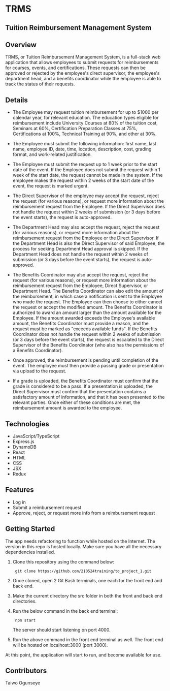 # TRMS

## Tuition Reimbursement Management System

## Overview

TRMS, or Tuition Reimbursement Management System, is a full-stack web application that allows employees to submit requests for reimbursements for courses, events, and certifications. 
These requests can then be approved or rejected by the employee's direct supervisor, the employee's department head, and a benefits coordinator while the employee is able to track 
the status of their requests.

## Details

- The Employee may request tuition reimbursement for up to $1000 per calendar year, for relevant education. The education types eligible for reimbursement include 
University Courses at 80% of the tuition cost, Seminars at 60%, Certification Preparation Classes at 75%, Certifications at 100%, Technical Training at 90%, and other at 30%.

- The Employee must submit the following information: first name, last name, employee ID, date, time, location, description, cost, grading format, and work-related justification.

- The Employee must submit the request up to 1 week prior to the start date of the event. If the Employee does not submit the request within 1 week of the start date, the request cannot be made
in the system. If the employee makes the request within 2 weeks of the start date of the event, the request is marked urgent. 

- The Direct Supervisor of the employee may accept the request, reject the request (for various reasons), or request more information about the reimbursement 
request from the Employee. If the Direct Supervisor does not handle the request within 2 weeks of submission (or 3 days before the event starts), the request is auto-approved. 

- The Department Head may also accept the request, reject the request (for various reasons), or request more information about the reimbursement 
request from the Employee or the Direct Supervisor. If the Department Head is also the Direct Supervisor of said Employee, the process for seeking Department Head approval 
is skipped.  If the Department Head does not handle the request within 2 weeks of submission (or 3 days before the event starts), the request is auto-approved. 

- The Benefits Coordinator may also accept the request, reject the request (for various reasons), or request more information about the reimbursement request 
from the Employee, Direct Supervisor, or Department Head. The Benefits Coordinator can also edit the amount of the reimbursement, in which case a notification is sent to the Employee who 
made the request. The Employee can then choose to either cancel the request or accept the modified amount. The Benefits Coordinator is authorized to award an amount larger than the amount available
for the Employee. If the amount awarded exceeds the Employee's available amount, the Benefits Coordinator must provide a reason, and the request must be marked as "exceeds available funds". 
If the Benefits Coordinator does not handle the request within 2 weeks of submission (or 3 days before the event starts), the request is escalated to the Direct Supervisor
of the Benefits Coordinator (who also has the permissions of a Benefits Coordinator).

- Once approved, the reimbursement is pending until completion of the event. The employee must then provide a passing grade or presentation via upload to the request.

- If a grade is uploaded, the Benefits Coordinator must confirm that the grade is considered to be a pass. If a presentation is uploaded, the Direct Supervisor must confirm that the presentation 
contains a satisfactory amount of information, and that it has been presented to the relevant parties. Once either of these conditions are met, the reimbursement amount is awarded to the employee.

## Technologies

- JavaScript/TypeScript 
- Express.js 
- DynamoDB 
- React 
- HTML 
- CSS
- JSX
- Redux

## Features
- Log in
- Submit a reimbursement request
- Approve, reject, or request more info from a reimbursement request

## Getting Started

The app needs refactoring to function while hosted on the Internet. The version in this repo is hosted locally. Make sure you have all the necessary dependencies installed.

1) Clone this repository using the command below:

        git clone https://github.com/210524training/to_project_1.git
        
2) Once cloned, open 2 Git Bash terminals, one each for the front end and back end.

3) Make the current directory the src folder in both the front and back end directories.

4) Run the below command in the back end terminal:
        
        npm start
     
      The server should start listening on port 4000.

5) Run the above command in the front end terminal as well. The front end will be hosted on localhost:3000 (port 3000).

At this point, the application will start to run, and become available for use.

## Contributors

Taiwo Ogunseye

